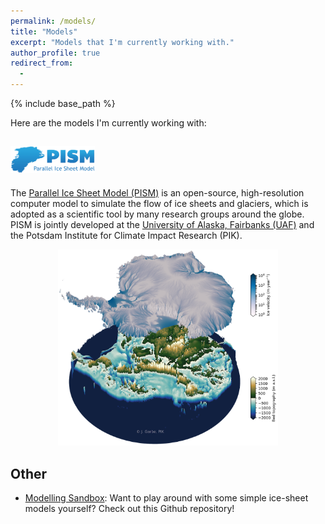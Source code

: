 ```yaml
---
permalink: /models/
title: "Models"
excerpt: "Models that I'm currently working with."
author_profile: true
redirect_from:
  - 
---
```


{% include base_path %}

Here are the models I'm currently working with:

## <a href="http://pism-docs.org/"><img src="/images/logo_pism.png" width="135"></a>
The [Parallel Ice Sheet Model (PISM)](http://pism-docs.org/ "http://pism-docs.org/") is an open-source, high-resolution computer model to simulate the flow of ice sheets and glaciers, which is adopted as a scientific tool by many research groups around the globe.
PISM is jointly developed at the [University of Alaska, Fairbanks (UAF)](http://www.uaf.edu/ "http://www.uaf.edu/") and the Potsdam Institute for Climate Impact Research (PIK).

<p align="center"><img src="/images/pism_3d_4km_2020.png" alt="Antarctic Ice Sheet as simulated with PISM" title="Antarctic Ice Sheet as simulated with PISM" width="70%"></p>


## Other
- [Modelling Sandbox](https://github.com/juliusgarbe/modelling_sandbox "https://github.com/juliusgarbe/modelling_sandbox"): Want to play around with some simple ice-sheet models yourself? Check out this Github repository!
